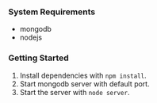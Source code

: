 ### System Requirements

- mongodb
- nodejs

### Getting Started

1. Install dependencies with `npm install`.
2. Start mongodb server with default port.
2. Start the server with `node server`.
